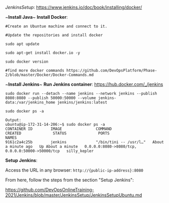 *JenkinsSetup*: https://www.jenkins.io/doc/book/installing/docker/

~**Install Java**~ **Install Docker**:

    #Create an Ubuntue machine and connect to it.

    #Update the repositories and install docker
    
    sudo apt update
    
    sudo apt-get install docker.io -y
    
    sudo docker version
    
    #find more docker commands https://github.com/DevOpsPlatform/Phase-2/blob/master/Docker/Docker-Commands.md
    
~**Install Jenkins**~ **Run Jenkins container**: https://hub.docker.com/_/jenkins

    sudo docker run --detach --name jenkins --network jenkins --publish 8080:8080 --publish 50000:50000 --volume jenkins-data:/var/jenkins_home jenkins/jenkins:latest
    
    sudo docker ps -a
    
    Output:
    ubuntu@ip-172-31-14-206:~$ sudo docker ps -a
    CONTAINER ID        IMAGE               COMMAND                  CREATED              STATUS              PORTS                                              NAMES
    9161c2a4c25b        jenkins             "/bin/tini -- /usr/l…"   About a minute ago   Up About a minute   0.0.0.0:8080->8080/tcp, 0.0.0.0:50000->50000/tcp   silly_kepler
    
**Setup Jenkins**:

  Access the URL in any browser: `http://{public-ip-address}:8080`
  
  From here, follow the steps from the section "Setup Jenkins": 
  
  
  https://github.com/DevOpsOnlineTraining-2021/Jenkins/blob/master/JenkinsSetup/JenkinsSetupUbuntu.md
  
  
    
    
    
